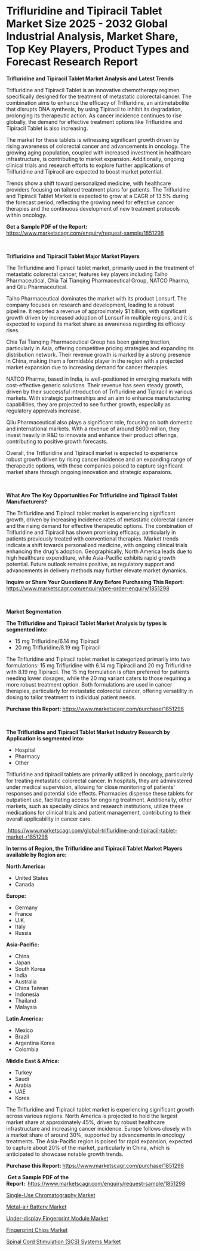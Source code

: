 <p><h1>Trifluridine and Tipiracil Tablet Market Size 2025 - 2032 Global Industrial Analysis, Market Share, Top Key Players, Product Types and Forecast Research Report</h1></p><p><strong>Trifluridine and Tipiracil Tablet Market Analysis and Latest Trends</strong></p>
<p><p>Trifluridine and Tipiracil Tablet is an innovative chemotherapy regimen specifically designed for the treatment of metastatic colorectal cancer. The combination aims to enhance the efficacy of Trifluridine, an antimetabolite that disrupts DNA synthesis, by using Tipiracil to inhibit its degradation, prolonging its therapeutic action. As cancer incidence continues to rise globally, the demand for effective treatment options like Trifluridine and Tipiracil Tablet is also increasing.</p><p>The market for these tablets is witnessing significant growth driven by rising awareness of colorectal cancer and advancements in oncology. The growing aging population, coupled with increased investment in healthcare infrastructure, is contributing to market expansion. Additionally, ongoing clinical trials and research efforts to explore further applications of Trifluridine and Tipiracil are expected to boost market potential.</p><p>Trends show a shift toward personalized medicine, with healthcare providers focusing on tailored treatment plans for patients. The Trifluridine and Tipiracil Tablet Market is expected to grow at a CAGR of 13.5% during the forecast period, reflecting the growing need for effective cancer therapies and the continuous development of new treatment protocols within oncology.</p></p>
<p><strong>Get a Sample PDF of the Report:&nbsp;</strong> <a href="https://www.marketscagr.com/enquiry/request-sample/1851298?utm_campaign=1920&utm_medium=2&utm_source=Github&utm_content=ia&utm_term=07012025&utm_id=trifluridine-and-tipiracil-tablet">https://www.marketscagr.com/enquiry/request-sample/1851298</a></p>
<p>&nbsp;</p>
<p><strong>Trifluridine and Tipiracil Tablet Major Market Players</strong></p>
<p><p>The Trifluridine and Tipiracil tablet market, primarily used in the treatment of metastatic colorectal cancer, features key players including Taiho Pharmaceutical, Chia Tai Tianqing Pharmaceutical Group, NATCO Pharma, and Qilu Pharmaceutical. </p><p>Taiho Pharmaceutical dominates the market with its product Lonsurf. The company focuses on research and development, leading to a robust pipeline. It reported a revenue of approximately $1 billion, with significant growth driven by increased adoption of Lonsurf in multiple regions, and it is expected to expand its market share as awareness regarding its efficacy rises.</p><p>Chia Tai Tianqing Pharmaceutical Group has been gaining traction, particularly in Asia, offering competitive pricing strategies and expanding its distribution network. Their revenue growth is marked by a strong presence in China, making them a formidable player in the region with a projected market expansion due to increasing demand for cancer therapies.</p><p>NATCO Pharma, based in India, is well-positioned in emerging markets with cost-effective generic solutions. Their revenue has seen steady growth, driven by their successful introduction of Trifluridine and Tipiracil in various markets. With strategic partnerships and an aim to enhance manufacturing capabilities, they are projected to see further growth, especially as regulatory approvals increase.</p><p>Qilu Pharmaceutical also plays a significant role, focusing on both domestic and international markets. With a revenue of around $600 million, they invest heavily in R&D to innovate and enhance their product offerings, contributing to positive growth forecasts.</p><p>Overall, the Trifluridine and Tipiracil market is expected to experience robust growth driven by rising cancer incidence and an expanding range of therapeutic options, with these companies poised to capture significant market share through ongoing innovation and strategic expansions.</p></p>
<p>&nbsp;</p>
<p><strong>What Are The Key Opportunities For Trifluridine and Tipiracil Tablet Manufacturers?</strong></p>
<p><p>The Trifluridine and Tipiracil tablet market is experiencing significant growth, driven by increasing incidence rates of metastatic colorectal cancer and the rising demand for effective therapeutic options. The combination of Trifluridine and Tipiracil has shown promising efficacy, particularly in patients previously treated with conventional therapies. Market trends indicate a shift towards personalized medicine, with ongoing clinical trials enhancing the drug's adoption. Geographically, North America leads due to high healthcare expenditure, while Asia-Pacific exhibits rapid growth potential. Future outlook remains positive, as regulatory support and advancements in delivery methods may further elevate market dynamics.</p></p>
<p><strong>Inquire or Share Your Questions If Any Before Purchasing This Report:</strong> <a href="https://www.marketscagr.com/enquiry/pre-order-enquiry/1851298?utm_campaign=1920&utm_medium=2&utm_source=Github&utm_content=ia&utm_term=07012025&utm_id=trifluridine-and-tipiracil-tablet">https://www.marketscagr.com/enquiry/pre-order-enquiry/1851298</a></p>
<p>&nbsp;</p>
<p><strong>Market Segmentation</strong></p>
<p><strong>The Trifluridine and Tipiracil Tablet Market Analysis by types is segmented into:</strong></p>
<p><ul><li>15 mg Trifluridine/6.14 mg Tipiracil</li><li>20 mg Trifluridine/8.19 mg Tipiracil</li></ul></p>
<p><p>The Trifluridine and Tipiracil tablet market is categorized primarily into two formulations: 15 mg Trifluridine with 6.14 mg Tipiracil and 20 mg Trifluridine with 8.19 mg Tipiracil. The 15 mg formulation is often preferred for patients needing lower dosages, while the 20 mg variant caters to those requiring a more robust treatment option. Both formulations are used in cancer therapies, particularly for metastatic colorectal cancer, offering versatility in dosing to tailor treatment to individual patient needs.</p></p>
<p><strong>Purchase this Report:&nbsp;</strong><a href="https://www.marketscagr.com/purchase/1851298?utm_campaign=1920&utm_medium=2&utm_source=Github&utm_content=ia&utm_term=07012025&utm_id=trifluridine-and-tipiracil-tablet">https://www.marketscagr.com/purchase/1851298</a></p>
<p>&nbsp;</p>
<p><strong>The Trifluridine and Tipiracil Tablet Market Industry Research by Application is segmented into:</strong></p>
<p><ul><li>Hospital</li><li>Pharmacy</li><li>Other</li></ul></p>
<p><p>Trifluridine and tipiracil tablets are primarily utilized in oncology, particularly for treating metastatic colorectal cancer. In hospitals, they are administered under medical supervision, allowing for close monitoring of patients' responses and potential side effects. Pharmacies dispense these tablets for outpatient use, facilitating access for ongoing treatment. Additionally, other markets, such as specialty clinics and research institutions, utilize these medications for clinical trials and patient management, contributing to their overall applicability in cancer care.</p></p>
<p><a href="https://www.marketscagr.com/global-trifluridine-and-tipiracil-tablet-market-r1851298?utm_campaign=1920&utm_medium=2&utm_source=Github&utm_content=ia&utm_term=07012025&utm_id=trifluridine-and-tipiracil-tablet">&nbsp;https://www.marketscagr.com/global-trifluridine-and-tipiracil-tablet-market-r1851298</a></p>
<p><strong>In terms of Region, the Trifluridine and Tipiracil Tablet Market Players available by Region are:</strong></p>
<p>
    <p> <strong> North America: </strong>
        <ul>
            <li>United States</li>
            <li>Canada</li>
        </ul>
        </p> 
    <p> <strong> Europe: </strong>
        <ul>
            <li>Germany</li>
            <li>France</li>
            <li>U.K.</li>
            <li>Italy</li>
            <li>Russia</li>
        </ul>
        </p> 
    <p> <strong> Asia-Pacific: </strong>
        <ul>
            <li>China</li>
            <li>Japan</li>
            <li>South Korea</li>
            <li>India</li>
            <li>Australia</li>
            <li>China Taiwan</li>
            <li>Indonesia</li>
            <li>Thailand</li>
            <li>Malaysia</li>
        </ul>
        </p> 
    <p> <strong> Latin America: </strong>
        <ul>
            <li>Mexico</li>
            <li>Brazil</li>
            <li>Argentina Korea</li>
            <li>Colombia</li>
        </ul>
        </p> 
    <p> <strong> Middle East & Africa: </strong>
        <ul>
            <li>Turkey</li>
            <li>Saudi</li>
            <li>Arabia</li>
            <li>UAE</li>
            <li>Korea</li>
        </ul>
    </p>
    </p>
<p><p>The Trifluridine and Tipiracil tablet market is experiencing significant growth across various regions. North America is projected to hold the largest market share at approximately 45%, driven by robust healthcare infrastructure and increasing cancer incidence. Europe follows closely with a market share of around 30%, supported by advancements in oncology treatments. The Asia-Pacific region is poised for rapid expansion, expected to capture about 20% of the market, particularly in China, which is anticipated to showcase notable growth trends.</p></p>
<p><strong>Purchase this Report: </strong><a href="https://www.marketscagr.com/purchase/1851298?utm_campaign=1920&utm_medium=2&utm_source=Github&utm_content=ia&utm_term=07012025&utm_id=trifluridine-and-tipiracil-tablet">https://www.marketscagr.com/purchase/1851298</a></p>
<p>&nbsp;<strong>Get a Sample PDF of the Report:&nbsp;&nbsp;</strong><a href="https://www.marketscagr.com/enquiry/request-sample/1851298?utm_campaign=1920&utm_medium=2&utm_source=Github&utm_content=ia&utm_term=07012025&utm_id=trifluridine-and-tipiracil-tablet">https://www.marketscagr.com/enquiry/request-sample/1851298</a></p>
<p><strong></strong></p>
<p><p><a href="https://www.linkedin.com/pulse/single-use-chromatography-market-report-driving-growth-aypgf?utm_campaign=1920&utm_medium=2&utm_source=Github&utm_content=ia&utm_term=07012025&utm_id=trifluridine-and-tipiracil-tablet">Single-Use Chromatography Market</a></p><p><a href="https://www.linkedin.com/pulse/evaluating-metal-air-battery-market-2025-2032-trends-growth-ms7uf?utm_campaign=1920&utm_medium=2&utm_source=Github&utm_content=ia&utm_term=07012025&utm_id=trifluridine-and-tipiracil-tablet">Metal-air Battery Market</a></p><p><a href="https://www.linkedin.com/pulse/under-display-fingerprint-module-market-report-industry-6vdnf?utm_campaign=1920&utm_medium=2&utm_source=Github&utm_content=ia&utm_term=07012025&utm_id=trifluridine-and-tipiracil-tablet">Under-display Fingerprint Module Market</a></p><p><a href="https://www.linkedin.com/pulse/identifying-growth-drivers-comprehensive-analysis-fingerprint-l9p6f?utm_campaign=1920&utm_medium=2&utm_source=Github&utm_content=ia&utm_term=07012025&utm_id=trifluridine-and-tipiracil-tablet">Fingerprint Chips Market</a></p><p><a href="https://www.linkedin.com/pulse/comprehensive-spinal-cord-stimulation-scs-systems-market-ezxgf?utm_campaign=1920&utm_medium=2&utm_source=Github&utm_content=ia&utm_term=07012025&utm_id=trifluridine-and-tipiracil-tablet">Spinal Cord Stimulation (SCS) Systems Market</a></p></p>